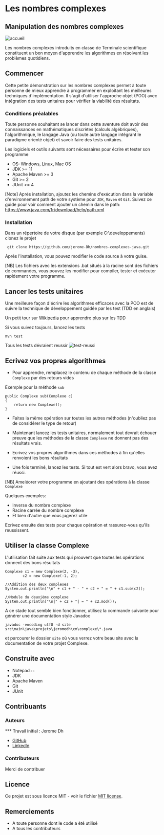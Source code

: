 # Les nombres complexes


## Manipulation des nombres complexes

![accueil](https://github.com/jerome-Dh/nombres-complexes/blob/master/features/c1.JPG)

Les nombres complexes introduits en classe de Terminale scientifique
constituent un bon moyen d'apprendre les algorithmes en résolvant les
problèmes quotidiens.


## Commencer

Cette petite démonstration sur les nombres complexes permet à toute 
personne de mieux apprendre à programmer en exploitant les 
meilleures techniques d'implémentation.
Il s'agit d'utiliser l'approche objet (POO) avec intégration
des tests unitaires pour vérifier la viabilité des résultats.


### Conditions préalables

Toute personne souhaitant se lancer dans cette aventure doit avoir
des connaissances en mathématiques discrètes (calculs algébriques), l'algorithmique, 
le langage Java (ou toute autre langage intégrant le paradigme orienté objet)
et savoir faire des tests unitaires.

Les logiciels et outils suivants sont nécessaires 
pour écrire et tester son programme
- OS: Windows, Linux, Mac OS
- JDK >= 11
- Apache Maven >= 3
- Git >= 2
- JUnit >= 4

[Note] Après installation, ajoutez les chemins d'exécution dans la
variable d'environnement path de votre système 
pour ``JDK``, ``Maven`` et ``Git``.
Suivez ce guide pour voir comment ajouter un chemin dans le 
path: https://www.java.com/fr/download/help/path.xml 


### Installation

Dans un répertoire de votre disque (par exemple C:\developpements)
clonez le projet
```
 git clone https://github.com/jerome-Dh/nombres-complexes-java.git
```
Après l'installation, vous pouvez modifier le code source à votre guise.

[NB] Les fichiers avec les extensions .bat situés à la racine sont des 
fichiers de commandes, vous pouvez les modifier pour 
compiler, tester et exécuter rapidement votre programme.

## Lancer les tests unitaires

Une meilleure façon d'écrire les algorithmes efficaces avec la POO
est de suivre la technique de développement guidée par les test (TDD en anglais)

Un petit tour sur [Wikipedia](https://fr.wikipedia.org/wiki/Test_driven_development) 
pour apprendre plus sur les TDD

Si vous suivez toujours, lancez les tests
``` 
mvn test
```

Tous les tests dévraient reussir
![test-reussi](https://github.com/jerome-Dh/nombres-complexes/blob/master/features/c2.JPG)


## Ecrivez vos propres algorithmes

* Pour apprendre, remplacez le contenu de chaque méthode de la 
classe ``Complexe`` par des retours vides

Exemple pour la méthode ``sub``

```
public Complexe sub(Complexe c)
{
	return new Complexe();
}
```

* Faites la même opération sur toutes les autres méthodes 
(n'oubliez pas de considérer le type de retour)

* Maintenant lancez les tests unitaires, normalement tout devrait 
échouer preuve que les méthodes de la classe ``Complexe`` 
ne donnent pas des résultats vrais.

* Ecrivez vos propres algorithmes dans ces méthodes 
à fin qu'elles renvoient les bons résultats

* Une fois terminé, lancez les tests. 
Si tout est vert alors bravo, vous avez réussi.

[NB] Ameléorer votre programme en ajoutant des opérations 
à la classe ``Complexe``

Quelques exemples:

- Inverse du nombre complexe
- Racine carrée du nombre complexe
- Et bien d'autre que vous jugerez utile

Ecrivez ensuite des tests pour chaque opération et rassurez-vous
qu'ils reussissent.


## Utiliser la classe Complexe

L'utilisation fait suite aux tests qui prouvent que toutes les
opérations donnent des bons résultats

```
Complexe c1 = new Complexe(2, -3),
		c2 = new Complexe(-1, 2);

//Addition des deux complexes
System.out.println("\n" + c1 + " - " + c2 + " = " + c1.sub(c2));

//Module du deuxième complexe
System.out.println("\n|" + c2 + "| = " + c2.mod());
```

A ce stade tout semble bien fonctionner, utilisez la commande
suivante pour générer une documentation style Javadoc 

```
javadoc -encoding utf8 -d site src\main\java\projets\jeromedh\cm\complexe\*.java
```

et parcourer le dossier ``site`` où vous verrez votre beau
site avec la documentation de votre projet Complexe.
 

## Construite avec

- Notepad++
- JDK
- Apache Maven
- Git
- JUnit


## Contribuants


### Auteurs

*** Travail initial : Jerome Dh
- [GitHub](https://github.com/jerome-Dh)
- [LinkedIn](https://www.linkedin.com/in/jerome-dh)

### Contributeurs

Merci de contribuer

## Licence

Ce projet est sous licence MIT - voir le fichier [MIT license](https://opensource.org/licenses/MIT).

## Remerciements

* A toute personne dont le code a été utilisé
* A tous les contributeurs
